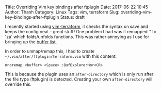 Title: Overriding Vim key bindings after ftplugin
Date: 2017-06-22 10:45
Author: Thanh
Category: Linux
Tags: vim, terraform
Slug: overriding-vim-key-bindings-after-ftplugin
Status: draft

I recently started using [vim-terraform](https://github.com/hashivim/vim-terraform), it checks the syntax on save and keeps the config neat - great stuff! One problem I had was it remapped '<Space>' to 'za' which folds/unfolds functions.
This was rather annoying as I use <Space> for bringing up the [buffer list](https://github.com/jlanzarotta/bufexplorer).

In order to unmap/remap this, I had to create `~/.vim/after/ftplugin/terraform.vim` with this content:
```
nnoremap <buffer> <Space> :BufExplorerHor<CR>

```
This is because the plugin uses an `after-directory` which is only run after the file type (ftplugin) is detected.
Creating your own `after-directory` will override this.
